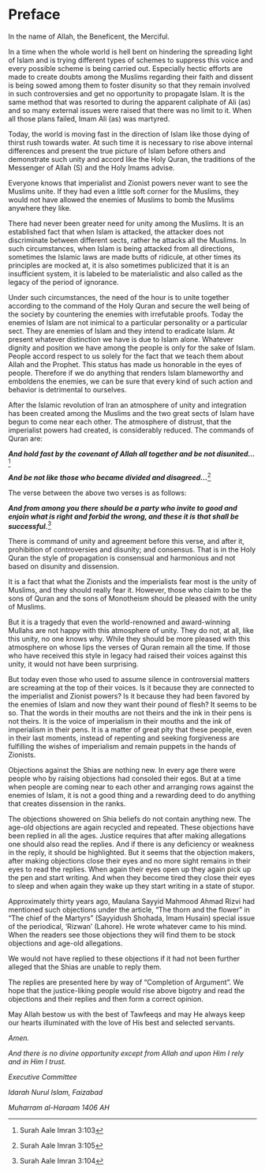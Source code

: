 Preface
=======

In the name of Allah, the Beneficent, the Merciful.

In a time when the whole world is hell bent on hindering the spreading
light of Islam and is trying different types of schemes to suppress this
voice and every possible scheme is being carried out. Especially hectic
efforts are made to create doubts among the Muslims regarding their
faith and dissent is being sowed among them to foster disunity so that
they remain involved in such controversies and get no opportunity to
propagate Islam. It is the same method that was resorted to during the
apparent caliphate of Ali (as) and so many external issues were raised
that there was no limit to it. When all those plans failed, Imam Ali
(as) was martyred.

Today, the world is moving fast in the direction of Islam like those
dying of thirst rush towards water. At such time it is necessary to rise
above internal differences and present the true picture of Islam before
others and demonstrate such unity and accord like the Holy Quran, the
traditions of the Messenger of Allah (S) and the Holy Imams advise.

Everyone knows that imperialist and Zionist powers never want to see the
Muslims unite. If they had even a little soft corner for the Muslims,
they would not have allowed the enemies of Muslims to bomb the Muslims
anywhere they like.

There had never been greater need for unity among the Muslims. It is an
established fact that when Islam is attacked, the attacker does not
discriminate between different sects, rather he attacks all the Muslims.
In such circumstances, when Islam is being attacked from all directions,
sometimes the Islamic laws are made butts of ridicule, at other times
its principles are mocked at, it is also sometimes publicized that it is
an insufficient system, it is labeled to be materialistic and also
called as the legacy of the period of ignorance.

Under such circumstances, the need of the hour is to unite together
according to the command of the Holy Quran and secure the well being of
the society by countering the enemies with irrefutable proofs. Today the
enemies of Islam are not inimical to a particular personality or a
particular sect. They are enemies of Islam and they intend to eradicate
Islam. At present whatever distinction we have is due to Islam alone.
Whatever dignity and position we have among the people is only for the
sake of Islam. People accord respect to us solely for the fact that we
teach them about Allah and the Prophet. This status has made us
honorable in the eyes of people. Therefore if we do anything that
renders Islam blameworthy and emboldens the enemies, we can be sure that
every kind of such action and behavior is detrimental to ourselves.

After the Islamic revolution of Iran an atmosphere of unity and
integration has been created among the Muslims and the two great sects
of Islam have begun to come near each other. The atmosphere of distrust,
that the imperialist powers had created, is considerably reduced. The
commands of Quran are:

***And hold fast by the covenant of Allah all together and be not
disunited…***[^1]

***And be not like those who became divided and disagreed…***[^2]

The verse between the above two verses is as follows:

***And from among you there should be a party who invite to good and
enjoin what is right and forbid the wrong, and these it is that shall be
successful.***[^3]

There is command of unity and agreement before this verse, and after it,
prohibition of controversies and disunity; and consensus. That is in the
Holy Quran the style of propagation is consensual and harmonious and not
based on disunity and dissension.

It is a fact that what the Zionists and the imperialists fear most is
the unity of Muslims, and they should really fear it. However, those who
claim to be the sons of Quran and the sons of Monotheism should be
pleased with the unity of Muslims.

But it is a tragedy that even the world-renowned and award-winning
Mullahs are not happy with this atmosphere of unity. They do not, at
all, like this unity, no one knows why. While they should be more
pleased with this atmosphere on whose lips the verses of Quran remain
all the time. If those who have received this style in legacy had raised
their voices against this unity, it would not have been surprising.

But today even those who used to assume silence in controversial matters
are screaming at the top of their voices. Is it because they are
connected to the imperialist and Zionist powers? Is it because they had
been favored by the enemies of Islam and now they want their pound of
flesh? It seems to be so. That the words in their mouths are not theirs
and the ink in their pens is not theirs. It is the voice of imperialism
in their mouths and the ink of imperialism in their pens. It is a matter
of great pity that these people, even in their last moments, instead of
repenting and seeking forgiveness are fulfilling the wishes of
imperialism and remain puppets in the hands of Zionists.

Objections against the Shias are nothing new. In every age there were
people who by raising objections had consoled their egos. But at a time
when people are coming near to each other and arranging rows against the
enemies of Islam, it is not a good thing and a rewarding deed to do
anything that creates dissension in the ranks.

The objections showered on Shia beliefs do not contain anything new. The
age-old objections are again recycled and repeated. These objections
have been replied in all the ages. Justice requires that after making
allegations one should also read the replies. And if there is any
deficiency or weakness in the reply, it should be highlighted. But it
seems that the objection makers, after making objections close their
eyes and no more sight remains in their eyes to read the replies. When
again their eyes open up they again pick up the pen and start writing.
And when they become tired they close their eyes to sleep and when again
they wake up they start writing in a state of stupor.

Approximately thirty years ago, Maulana Sayyid Mahmood Ahmad Rizvi had
mentioned such objections under the article, “The thorn and the flower”
in “The chief of the Martyrs” (Sayyidush Shohada, Imam Husain) special
issue of the periodical, ‘Rizwan’ (Lahore). He wrote whatever came to
his mind. When the readers see those objections they will find them to
be stock objections and age-old allegations.

We would not have replied to these objections if it had not been further
alleged that the Shias are unable to reply them.

The replies are presented here by way of “Completion of Argument”. We
hope that the justice-liking people would rise above bigotry and read
the objections and their replies and then form a correct opinion.

May Allah bestow us with the best of Tawfeeqs and may He always keep our
hearts illuminated with the love of His best and selected servants.

*Amen.*

*And there is no divine opportunity except from Allah and upon Him I
rely and in Him I trust.*

*Executive Committee*

*Idarah Nurul Islam, Faizabad*

*Muharram al-Haraam 1406 AH*

[^1]: Surah Aale Imran 3:103

[^2]: Surah Aale Imran 3:105

[^3]: Surah Aale Imran 3:104


